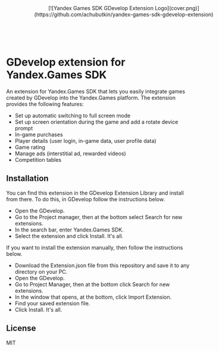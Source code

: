 <div style="width: 100%; text-align: center; padding: 4rem;">[![Yandex Games SDK GDevelop Extension Logo](cover.png)](https://github.com/achubutkin/yandex-games-sdk-gdevelop-extension)</div>

# GDevelop extension for Yandex.Games SDK
An extension for Yandex.Games SDK that lets you easily integrate games created by GDevelop into the Yandex.Games platform. The extension provides the following features:

* Set up automatic switching to full screen mode
* Set up screen orientation during the game and add a rotate device prompt
* In-game purchases
* Player details (user login, in-game data, user profile data)
* Game rating
* Manage ads (interstitial ad, rewarded videos)
* Competition tables 

## Installation
You can find this extension in the GDevelop Extension Library and install from there. To do this, in GDevelop follow the instructions below.

* Open the GDevelop.
* Go to the Project manager, then at the bottom select Search for new extensions.
* In the search bar, enter Yandex.Games SDK. 
* Select the extension and click Install. It's all.

If you want to install the extension manually, then follow the instructions below.

* Download the Extension.json file from this repository and save it to any directory on your PC.
* Open the GDevelop.
* Go to Project Manager, then at the bottom click Search for new extensions.
* In the window that opens, at the bottom, click Import Extension.
* Find your saved extension file.
* Click Install. It's all.

## License

MIT
